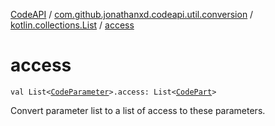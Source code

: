 [CodeAPI](../../index.md) / [com.github.jonathanxd.codeapi.util.conversion](../index.md) / [kotlin.collections.List](index.md) / [access](.)

# access

`val List<`[`CodeParameter`](../../com.github.jonathanxd.codeapi.base/-code-parameter/index.md)`>.access: List<`[`CodePart`](../../com.github.jonathanxd.codeapi/-code-part/index.md)`>`

Convert parameter list to a list of access to these parameters.

